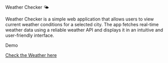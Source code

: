 Weather Checker 🌤️


Weather Checker is a simple web application that allows users to view current weather conditions for a selected city. The app fetches real-time weather data using a reliable weather API and displays it in an intuitive and user-friendly interface.

Demo

<a href="https://nikitavishwakarma0322.github.io/Check_Weather/">Check the Weather here</a>


